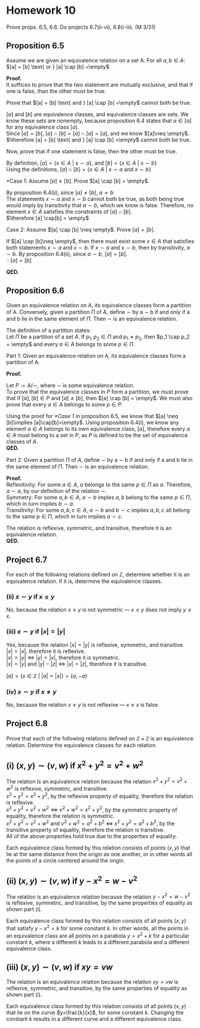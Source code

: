# Homework 10 
Prove props. 6.5, 6.6. Do projects 6.7(ii-vi), 6.8(i-iii). (M 3/31)  

## Proposition 6.5
Assume we are given an equivalence relation on a set A. For all $a, b\in A$:  
$[a] = [b] \text{ or } [a] \cap [b] =\empty$  

**Proof.**  
It suffices to prove that the two statement are mutually exclusive, and that if one is false, than the other must be true.  

Prove that $[a] = [b] \text{ and } [a] \cap [b] =\empty$ cannot both be true.  

$[a] \text{ and } [b]$ are equivalence classes, and equivalence classes are sets. We know these sets are nonempty, because proposition 6.4 states that $a\in [a]$ for any equivalence class $[a]$.  
Since $[a] = [b]$, $[a] \cap [b] = [a] \cap [a] = [a]$, and we know $[a]\neq \empty$.  
$\therefore [a] = [b] \text{ and } [a] \cap [b] =\empty$ cannot both be true.  

Now, prove that if one statement is false, then the other must be true.  

By definition, $[a] = \{x\in A \text{ | } x\sim a\}$, and $[b] = \{x\in A \text{ | } x\sim b\}$  
Using the definitions, $[a] \cap[b] = \{x\in A \text{ | } x\sim a \text{ and } x\sim b\}$  

*Case 1: Assume $[a]\neq [b]$.  Prove $[a] \cap [b] = \empty$.  

By proposition 6.4(ii), since $[a]\neq[b]$, $a\nsim b$  
The statements $x\sim a \text{ and } x\sim b$ cannot both be true, as both being true would imply by transitivity that $a\sim b$, which we know is false. Therefore, no element $x\in A$ satisfies the constraints of $[a] \cap[b]$.  
$\therefore [a] \cap[b] = \empty$  

Case 2: Assume $[a] \cap [b] \neq \empty$.  Prove $[a] = [b]$.  

If $[a] \cap [b]\neq \empty$, then there must exist some $x\in A$ that satisfies both statements $x\sim a \text{ and } x\sim b$. If $x\sim a$ and $x\sim b$, then by transitivity, $a\sim b$. By proposition 6.4(ii), since $a\sim b$, $[a]=[b]$.  
$\therefore [a]=[b]$  

**QED.**  

## Proposition 6.6
Given an equivalence relation on A, its equivalence classes form a partition of A. Conversely, given a partition $\Pi$ of A, deﬁne $\sim$ by a $\sim$ b if and only if a and b lie in the same element of $\Pi$. Then $\sim$ is an equivalence relation.  

The definition of a partition states:  
Let $\Pi$ be a partition of a set $A$. If $p_1, p_2\in\Pi$ and $p_1 \neq p_2$, then $p_1 \cap p_2 = \empty$ and every $a\in A$ belongs to some $p\in\Pi$.  

Part 1: Given an equivalence relation on A, its equivalence classes form a partition of A.  

**Proof.**  

Let $P:=A/\sim$, where $\sim$ is some equivalence relation.  
To prove that the equivalence classes in $P$ form a partition, we must prove that if $[a], [b]\in P$ and $[a]\neq [b]$, then $[a] \cap [b] = \empty$. We must also prove that every $a\in A$ belongs to some $p\in P$.  

Using the proof for *\*Case 1* in proposition 6.5, we know that $[a] \neq [b]\implies [a]\cap[b]=\empty$. Using proposition 6.4(i), we know any element $a\in A$ belongs to its own equivalence class, $[a]$, therefore every $a\in A$ must belong to a set in $P$, as $P$ is defined to be the set of equivalence classes of $A$.  
**QED.**  

Part 2: Given a partition $\Pi$ of $A$, deﬁne $\sim$ by a $\sim$ b if and only if a and b lie in the same element of $\Pi$. Then $\sim$ is an equivalence relation.  

**Proof.**  
Reflexitivity: For some $a\in A$, $a$ belongs to the same $p\in\Pi$ as $a$. Therefore, $a\sim a$, by our definition of the relation $\sim$.  
Symmetry: For some $a, b\in A$, $a\sim b$ imples $a,b$ belong to the same $p\in \Pi$, which in turn implies $b\sim a$.  
Transitivity: For some $a, b, c\in A$, $a\sim b$ and $b\sim c$ implies $a,b,c$ all belong to the same $p\in \Pi$, which in turn implies $a\sim c$.  

The relation is reflexive, symmetric, and transitive, therefore it is an equivalence relation.  
**QED.**  

## Project 6.7
For each of the following relations deﬁned on $\mathbb{Z}$, determine whether it is an equivalence relation. If it is, determine the equivalence classes.  

### (ii) $x\sim y$ if $x\leq y$
No, because the relation $x\leq y$ is not symmetric — $x\leq y$ does not imply $y\leq x$.   

### (iii) $x\sim y$ if $|x| = |y|$
Yes, because the relation $|x| = |y|$ is reflexive, symmetric, and transitive.  
$|x| = |x|$, therefore it is reflexive.  
$|x| = |y|$ $\iff$ $|y| = |x|$, therefore it is symmetric.  
$|x| = |y|$ and $|y| - |z|$ $\iff$ $|x| = |z|$, therefore it is transitive.  

$[a] = \{x \in \mathbb{Z} \text{ | } |a| = |x|\} = \{a, -a\}$  

### (iv) $x\sim y$ if $x \neq y$  
No, because the relation $x \neq y$ is not reflexive — $x\neq x$ is false.  

## Project 6.8
Prove that each of the following relations deﬁned on $\mathbb{Z} \times \mathbb{Z}$ is an equivalence relation. Determine the equivalence classes for each relation.  

## (i) $(x,y)\sim (v,w)$ if $x^2+y^2=v^2+w^2$  
The relation is an equivalence relation because the relation $x^2+y^2=v^2+w^2$ is reflexive, symmetric, and transitive.  
$x^2+y^2=x^2+y^2$, by the reflexive property of equality, therefore the relation is reflexive.  
$x^2+y^2=v^2+w^2 \iff v^2+w^2=x^2+y^2$, by the symmetric property of equality, therefore the relation is symmetric.    
$x^2+y^2=v^2+w^2$ and $v^2+w^2=a^2+b^2$ $\iff$ $x^2+y^2=a^2+b^2$, by the transitive property of equality, therefore the relation is transitive.    
All of the above properties hold true due to the properties of equality.  

Each equivalence class formed by this relation consists of points $(x, y)$ that lie at the same distance from the origin as one another, or in other words all the points of a circle centered around the origin.  

## (ii) $(x,y)\sim (v,w)$ if $y-x^2=w-v^2$
The relation is an equivalence relation because the relation $y-x^2=w-v^2$ is reflexive, symmetric, and transitive, by the same properties of equality as shown part (i).  

Each equivalence class formed by this relation consists of all points $(x, y)$ that satisfy $y-x^2=k$ for some constant $k$. In other words, all the points in an equivalence class are all points on a parabola $y=x^2+k$ for a particular constant $k$, where a different $k$ leads to a different parabola and a different equivalence class.  

## (iii) $(x,y)\sim (v,w)$ if $xy=vw$
The relation is an equivalence relation because the relation $xy=vw$ is reflexive, symmetric, and transitive, by the same properties of equality as shown part (i).  

Each equivalence class formed by this relation consists of all points $(x, y)$ that lie on the curve $y=\frac{k}{x}$, for some constant $k$.  Changing the constant $k$ results in a different curve and a different equivalence class.  